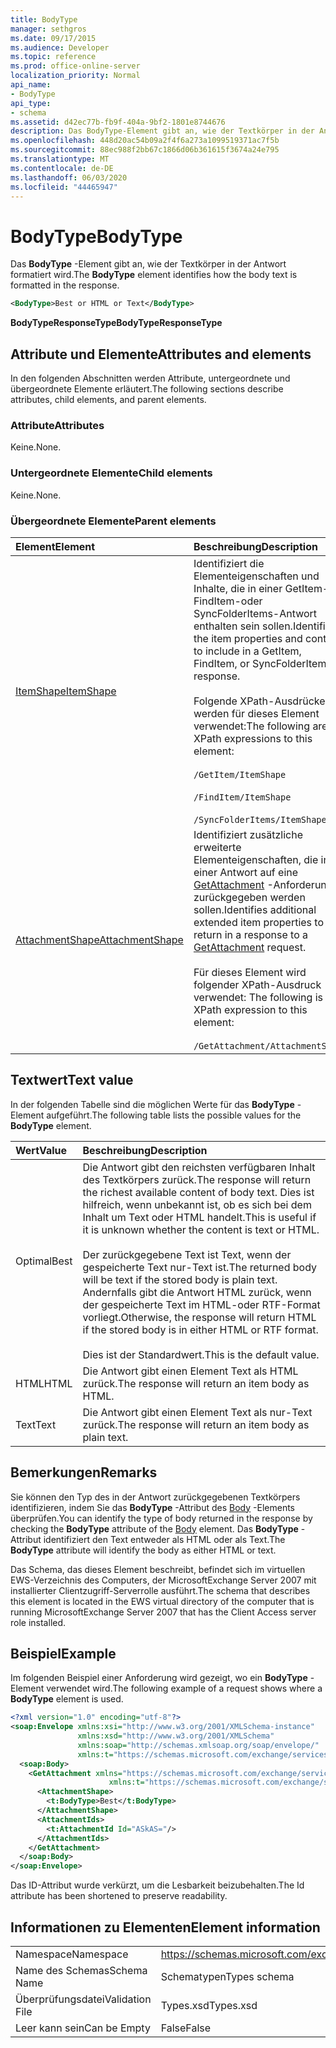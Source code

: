 ```yaml
---
title: BodyType
manager: sethgros
ms.date: 09/17/2015
ms.audience: Developer
ms.topic: reference
ms.prod: office-online-server
localization_priority: Normal
api_name:
- BodyType
api_type:
- schema
ms.assetid: d42ec77b-fb9f-404a-9bf2-1801e8744676
description: Das BodyType-Element gibt an, wie der Textkörper in der Antwort formatiert wird.
ms.openlocfilehash: 448d20ac54b09a2f4f6a273a1099519371ac7f5b
ms.sourcegitcommit: 88ec988f2bb67c1866d06b361615f3674a24e795
ms.translationtype: MT
ms.contentlocale: de-DE
ms.lasthandoff: 06/03/2020
ms.locfileid: "44465947"
---
```

# <a name="bodytype"></a><span data-ttu-id="0ab17-103">BodyType</span><span class="sxs-lookup"><span data-stu-id="0ab17-103">BodyType</span></span>

<span data-ttu-id="0ab17-104">Das **BodyType** -Element gibt an, wie der Textkörper in der Antwort formatiert wird.</span><span class="sxs-lookup"><span data-stu-id="0ab17-104">The **BodyType** element identifies how the body text is formatted in the response.</span></span> 
  
```xml
<BodyType>Best or HTML or Text</BodyType>
```

<span data-ttu-id="0ab17-105">**BodyTypeResponseType**</span><span class="sxs-lookup"><span data-stu-id="0ab17-105">**BodyTypeResponseType**</span></span>

## <a name="attributes-and-elements"></a><span data-ttu-id="0ab17-106">Attribute und Elemente</span><span class="sxs-lookup"><span data-stu-id="0ab17-106">Attributes and elements</span></span>

<span data-ttu-id="0ab17-107">In den folgenden Abschnitten werden Attribute, untergeordnete und übergeordnete Elemente erläutert.</span><span class="sxs-lookup"><span data-stu-id="0ab17-107">The following sections describe attributes, child elements, and parent elements.</span></span>
  
### <a name="attributes"></a><span data-ttu-id="0ab17-108">Attribute</span><span class="sxs-lookup"><span data-stu-id="0ab17-108">Attributes</span></span>

<span data-ttu-id="0ab17-109">Keine.</span><span class="sxs-lookup"><span data-stu-id="0ab17-109">None.</span></span>
  
### <a name="child-elements"></a><span data-ttu-id="0ab17-110">Untergeordnete Elemente</span><span class="sxs-lookup"><span data-stu-id="0ab17-110">Child elements</span></span>

<span data-ttu-id="0ab17-111">Keine.</span><span class="sxs-lookup"><span data-stu-id="0ab17-111">None.</span></span>
  
### <a name="parent-elements"></a><span data-ttu-id="0ab17-112">Übergeordnete Elemente</span><span class="sxs-lookup"><span data-stu-id="0ab17-112">Parent elements</span></span>

|<span data-ttu-id="0ab17-113">**Element**</span><span class="sxs-lookup"><span data-stu-id="0ab17-113">**Element**</span></span>|<span data-ttu-id="0ab17-114">**Beschreibung**</span><span class="sxs-lookup"><span data-stu-id="0ab17-114">**Description**</span></span>|
|:-----|:-----|
|[<span data-ttu-id="0ab17-115">ItemShape</span><span class="sxs-lookup"><span data-stu-id="0ab17-115">ItemShape</span></span>](itemshape.md) <br/> | <span data-ttu-id="0ab17-116">Identifiziert die Elementeigenschaften und Inhalte, die in einer GetItem-, FindItem-oder SyncFolderItems-Antwort enthalten sein sollen.</span><span class="sxs-lookup"><span data-stu-id="0ab17-116">Identifies the item properties and content to include in a GetItem, FindItem, or SyncFolderItems response.</span></span>  <br/><br/><span data-ttu-id="0ab17-117">Folgende XPath-Ausdrücke werden für dieses Element verwendet:</span><span class="sxs-lookup"><span data-stu-id="0ab17-117">The following are the XPath expressions to this element:</span></span><br/><br/>  `/GetItem/ItemShape`<br/><br/>`/FindItem/ItemShape`<br/><br/>`/SyncFolderItems/ItemShape` <br/> |
|[<span data-ttu-id="0ab17-118">AttachmentShape</span><span class="sxs-lookup"><span data-stu-id="0ab17-118">AttachmentShape</span></span>](attachmentshape.md) <br/> |<span data-ttu-id="0ab17-119">Identifiziert zusätzliche erweiterte Elementeigenschaften, die in einer Antwort auf eine [GetAttachment](getattachment.md) -Anforderung zurückgegeben werden sollen.</span><span class="sxs-lookup"><span data-stu-id="0ab17-119">Identifies additional extended item properties to return in a response to a [GetAttachment](getattachment.md) request.</span></span>  <br/><br/><span data-ttu-id="0ab17-120">Für dieses Element wird folgender XPath-Ausdruck verwendet: </span><span class="sxs-lookup"><span data-stu-id="0ab17-120">The following is the XPath expression to this element:</span></span><br/><br/>  `/GetAttachment/AttachmentShape` <br/> |
   
## <a name="text-value"></a><span data-ttu-id="0ab17-121">Textwert</span><span class="sxs-lookup"><span data-stu-id="0ab17-121">Text value</span></span>

<span data-ttu-id="0ab17-122">In der folgenden Tabelle sind die möglichen Werte für das **BodyType** -Element aufgeführt.</span><span class="sxs-lookup"><span data-stu-id="0ab17-122">The following table lists the possible values for the **BodyType** element.</span></span> 
  
|<span data-ttu-id="0ab17-123">**Wert**</span><span class="sxs-lookup"><span data-stu-id="0ab17-123">**Value**</span></span>|<span data-ttu-id="0ab17-124">**Beschreibung**</span><span class="sxs-lookup"><span data-stu-id="0ab17-124">**Description**</span></span>|
|:-----|:-----|
|<span data-ttu-id="0ab17-125">Optimal</span><span class="sxs-lookup"><span data-stu-id="0ab17-125">Best</span></span>  <br/> |<span data-ttu-id="0ab17-126">Die Antwort gibt den reichsten verfügbaren Inhalt des Textkörpers zurück.</span><span class="sxs-lookup"><span data-stu-id="0ab17-126">The response will return the richest available content of body text.</span></span> <span data-ttu-id="0ab17-127">Dies ist hilfreich, wenn unbekannt ist, ob es sich bei dem Inhalt um Text oder HTML handelt.</span><span class="sxs-lookup"><span data-stu-id="0ab17-127">This is useful if it is unknown whether the content is text or HTML.</span></span><br/><br/> <span data-ttu-id="0ab17-128">Der zurückgegebene Text ist Text, wenn der gespeicherte Text nur-Text ist.</span><span class="sxs-lookup"><span data-stu-id="0ab17-128">The returned body will be text if the stored body is plain text.</span></span> <span data-ttu-id="0ab17-129">Andernfalls gibt die Antwort HTML zurück, wenn der gespeicherte Text im HTML-oder RTF-Format vorliegt.</span><span class="sxs-lookup"><span data-stu-id="0ab17-129">Otherwise, the response will return HTML if the stored body is in either HTML or RTF format.</span></span><br/><br/> <span data-ttu-id="0ab17-130">Dies ist der Standardwert.</span><span class="sxs-lookup"><span data-stu-id="0ab17-130">This is the default value.</span></span>  <br/> |
|<span data-ttu-id="0ab17-131">HTML</span><span class="sxs-lookup"><span data-stu-id="0ab17-131">HTML</span></span>  <br/> |<span data-ttu-id="0ab17-132">Die Antwort gibt einen Element Text als HTML zurück.</span><span class="sxs-lookup"><span data-stu-id="0ab17-132">The response will return an item body as HTML.</span></span>  <br/> |
|<span data-ttu-id="0ab17-133">Text</span><span class="sxs-lookup"><span data-stu-id="0ab17-133">Text</span></span>  <br/> |<span data-ttu-id="0ab17-134">Die Antwort gibt einen Element Text als nur-Text zurück.</span><span class="sxs-lookup"><span data-stu-id="0ab17-134">The response will return an item body as plain text.</span></span>  <br/> |
   
## <a name="remarks"></a><span data-ttu-id="0ab17-135">Bemerkungen</span><span class="sxs-lookup"><span data-stu-id="0ab17-135">Remarks</span></span>

<span data-ttu-id="0ab17-136">Sie können den Typ des in der Antwort zurückgegebenen Textkörpers identifizieren, indem Sie das **BodyType** -Attribut des [Body](body.md) -Elements überprüfen.</span><span class="sxs-lookup"><span data-stu-id="0ab17-136">You can identify the type of body returned in the response by checking the **BodyType** attribute of the [Body](body.md) element.</span></span> <span data-ttu-id="0ab17-137">Das **BodyType** -Attribut identifiziert den Text entweder als HTML oder als Text.</span><span class="sxs-lookup"><span data-stu-id="0ab17-137">The **BodyType** attribute will identify the body as either HTML or text.</span></span> 
  
<span data-ttu-id="0ab17-138">Das Schema, das dieses Element beschreibt, befindet sich im virtuellen EWS-Verzeichnis des Computers, der MicrosoftExchange Server 2007 mit installierter Clientzugriff-Serverrolle ausführt.</span><span class="sxs-lookup"><span data-stu-id="0ab17-138">The schema that describes this element is located in the EWS virtual directory of the computer that is running MicrosoftExchange Server 2007 that has the Client Access server role installed.</span></span>
  
## <a name="example"></a><span data-ttu-id="0ab17-139">Beispiel</span><span class="sxs-lookup"><span data-stu-id="0ab17-139">Example</span></span>

<span data-ttu-id="0ab17-140">Im folgenden Beispiel einer Anforderung wird gezeigt, wo ein **BodyType** -Element verwendet wird.</span><span class="sxs-lookup"><span data-stu-id="0ab17-140">The following example of a request shows where a **BodyType** element is used.</span></span> 
  
```xml
<?xml version="1.0" encoding="utf-8"?>
<soap:Envelope xmlns:xsi="http://www.w3.org/2001/XMLSchema-instance"
               xmlns:xsd="http://www.w3.org/2001/XMLSchema"
               xmlns:soap="http://schemas.xmlsoap.org/soap/envelope/"
               xmlns:t="https://schemas.microsoft.com/exchange/services/2006/types">
  <soap:Body>
    <GetAttachment xmlns="https://schemas.microsoft.com/exchange/services/2006/messages" 
                      xmlns:t="https://schemas.microsoft.com/exchange/services/2006/types">
      <AttachmentShape>
        <t:BodyType>Best</t:BodyType>
      </AttachmentShape>
      <AttachmentIds>
        <t:AttachmentId Id="ASkAS="/>
      </AttachmentIds>
    </GetAttachment>
  </soap:Body>
</soap:Envelope>
```

<span data-ttu-id="0ab17-141">Das ID-Attribut wurde verkürzt, um die Lesbarkeit beizubehalten.</span><span class="sxs-lookup"><span data-stu-id="0ab17-141">The Id attribute has been shortened to preserve readability.</span></span>
  
## <a name="element-information"></a><span data-ttu-id="0ab17-142">Informationen zu Elementen</span><span class="sxs-lookup"><span data-stu-id="0ab17-142">Element information</span></span>

|||
|:-----|:-----|
|<span data-ttu-id="0ab17-143">Namespace</span><span class="sxs-lookup"><span data-stu-id="0ab17-143">Namespace</span></span>  <br/> |https://schemas.microsoft.com/exchange/services/2006/types  <br/> |
|<span data-ttu-id="0ab17-144">Name des Schemas</span><span class="sxs-lookup"><span data-stu-id="0ab17-144">Schema Name</span></span>  <br/> |<span data-ttu-id="0ab17-145">Schematypen</span><span class="sxs-lookup"><span data-stu-id="0ab17-145">Types schema</span></span>  <br/> |
|<span data-ttu-id="0ab17-146">Überprüfungsdatei</span><span class="sxs-lookup"><span data-stu-id="0ab17-146">Validation File</span></span>  <br/> |<span data-ttu-id="0ab17-147">Types.xsd</span><span class="sxs-lookup"><span data-stu-id="0ab17-147">Types.xsd</span></span>  <br/> |
|<span data-ttu-id="0ab17-148">Leer kann sein</span><span class="sxs-lookup"><span data-stu-id="0ab17-148">Can be Empty</span></span>  <br/> |<span data-ttu-id="0ab17-149">False</span><span class="sxs-lookup"><span data-stu-id="0ab17-149">False</span></span>  <br/> |
   

